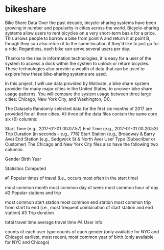 # bikeshare

Bike Share Data
Over the past decade, bicycle-sharing systems have been growing in number and popularity in cities across the world. Bicycle-sharing systems allow users to rent bicycles on a very short-term basis for a price. This allows people to borrow a bike from point A and return it at point B, though they can also return it to the same location if they'd like to just go for a ride. Regardless, each bike can serve several users per day.

Thanks to the rise in information technologies, it is easy for a user of the system to access a dock within the system to unlock or return bicycles. These technologies also provide a wealth of data that can be used to explore how these bike-sharing systems are used.

In this project, I will use data provided by Motivate, a bike share system provider for many major cities in the United States, to uncover bike share usage patterns. You will compare the system usage between three large cities: Chicago, New York City, and Washington, DC.

The Datasets
Randomly selected data for the first six months of 2017 are provided for all three cities. All three of the data files contain the same core six (6) columns:

Start Time (e.g., 2017-01-01 00:07:57)
End Time (e.g., 2017-01-01 00:20:53)
Trip Duration (in seconds - e.g., 776)
Start Station (e.g., Broadway & Barry Ave)
End Station (e.g., Sedgwick St & North Ave)
User Type (Subscriber or Customer)
The Chicago and New York City files also have the following two columns:

Gender
Birth Year

Statistics Computed

#1 Popular times of travel (i.e., occurs most often in the start time)

most common month
most common day of week
most common hour of day
#2 Popular stations and trip

most common start station
most common end station
most common trip from start to end (i.e., most frequent combination of start station and end station)
#3 Trip duration

total travel time
average travel time
#4 User info

counts of each user type
counts of each gender (only available for NYC and Chicago)
earliest, most recent, most common year of birth (only available for NYC and Chicago)
